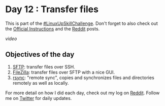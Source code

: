  # Day 12 : Transfer files

This is part of the [#LinuxUpSkillChallenge](../challenges/linux-upskill.html). Don't forget to also check out the [Official Instructions](https://github.com/snori74/linuxupskillchallenge/blob/master/12.md) and the [Reddit](https://www.reddit.com/r/linuxupskillchallenge/) posts.

*video*

## Objectives of the day
1. [SFTP](../howtos/basic-sftp.html): transfer files over SSH.
2. [FileZilla](../howtos/basic-filezilla.html): transfer files over SFTP with a nice GUI.
3. [rsync](../howtos/basic-rsync.html): "remote sync", copies and synchronizes files and directories remotely as well as locally.

For more detail on how I did each day, check out my log on [Reddit](https://www.reddit.com/user/livia2lima). Follow me on [Twitter](https://twitter.com/search?q=%23LinuxUpSkillChallenge%20%40livialimatweets&src=typed_query&f=live) for daily updates.
